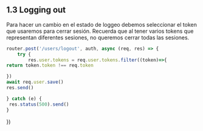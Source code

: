 ## 1.3 Logging out

Para hacer un cambio en el estado de loggeo debemos seleccionar el token
que usaremos para cerrar sesión. Recuerda que al tener varios tokens que
representan diferentes sesiones, no queremos cerrar todas las sesiones.

``` javascript
router.post('/users/logout', auth, async (req, res) => {
    try {
        res.user.tokens = req.user.tokens.filter((token)=>{
return token.token !== req.token 

})
await req.user.save()
res.send()

} catch (e) {
 res.status(500).send()
}
```

})

